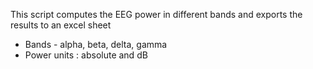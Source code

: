 This script computes the EEG power in different bands and exports the results to an excel sheet
- Bands - alpha, beta, delta, gamma 
- Power units : absolute and dB
